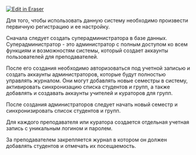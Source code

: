 <p><a target="_blank" href="https://app.eraser.io/workspace/kO7ytSlW3WoJhTVHyhti" id="edit-in-eraser-github-link"><img alt="Edit in Eraser" src="https://firebasestorage.googleapis.com/v0/b/second-petal-295822.appspot.com/o/images%2Fgithub%2FOpen%20in%20Eraser.svg?alt=media&amp;token=968381c8-a7e7-472a-8ed6-4a6626da5501"></a></p>

Для того, чтобы использовать данную систему необходимо произвести первичную регистрацию и ее настройку.

Сначала следует создать суперадминистратора в базе данных. Суперадминистратор - это администратор с полным доступом ко всем функциям и возможностям системы, который создает аккаунты пользователей для преподавателей.

После его создания необходимо авторизоваться под учетной записью и создать аккаунты администраторов, которые будут полностью управлять журналом. Они могут добавлять новые семестры в систему, активировать синхронизацию списка студентов и групп, а также добавлять и создавать аккаунты учителей и кураторов для групп.

После создания администраторов следует начать новый семестр и синхронизировать список студентов и групп.

Для каждого преподавателя или куратора создается отдельная учетная запись с уникальным логином и паролем.

За преподавателем закрепляется журнал в котором он должен добавлять студентов и отмечать их посещаемость.


<!--- Eraser file: https://app.eraser.io/workspace/kO7ytSlW3WoJhTVHyhti --->